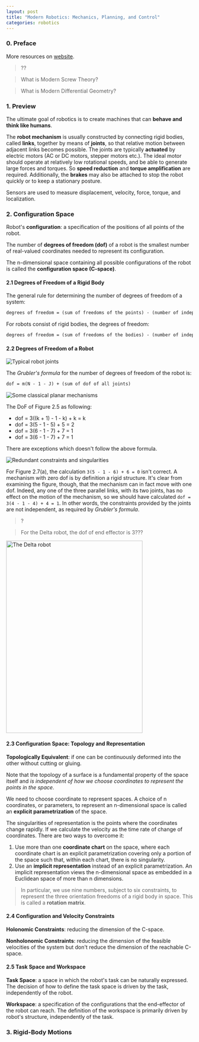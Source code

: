 ```yaml
---
layout: post
title: "Modern Robotics: Mechanics, Planning, and Control"
categories: robotics
---
```


### 0. Preface

More resources on [website](https://hades.mech.northwestern.edu/index.php/Modern_Robotics).

> ?? 

> What is Modern Screw Theory?

> What is Modern Differential Geometry?

### 1. Preview

The ultimate goal of robotics is to create machines that can **behave and think like humans**.

The **robot mechanism** is usually constructed by connecting rigid bodies, called **links**, together by means of **joints**, so that relative motion between adjacent links becomes possible. The joints are typically **actuated** by electric motors (AC or DC motors, stepper motors etc.). The ideal motor should operate at relatively low rotational speeds, and be able to generate large forces and torques. So **speed reduction** and **torque amplification** are required. Additionally, the **brakes** may also be attached to stop the robot quickly or to keep a stationary posture.

Sensors are used to measure displacement, velocity, force, torque, and localization.


### 2. Configuration Space

Robot's **configuration**: a specification of the positions of all points of the robot.

The number of **degrees of freedom (dof)** of a robot is the smallest number of real-valued coordinates needed to represent its configuration.

The n-dimensional space containing all possible configurations of the robot is called the **configuration space (C-space)**.

#### 2.1 Degrees of Freedom of a Rigid Body

The general rule for determining the number of degrees of freedom of a system:

```txt
degrees of freedom = (sum of freedoms of the points) - (number of independent constraints)
```

For robots consist of rigid bodies, the degrees of freedom:

```txt
degrees of freedom = (sum of freedoms of the bodies) - (number of independent constraints)
```

#### 2.2 Degrees of Freedom of a Robot

![Typical robot joints](/assets/2024-10-11-modern_robotics_mechanics_planning_and_control/figure2-3.png)

The _Grubler's formula_ for the number of degrees of freedom of the robot is:

```txt
dof = m(N - 1 - J) + (sum of dof of all joints)
```

![Some classical planar mechanisms](/assets/2024-10-11-modern_robotics_mechanics_planning_and_control/figure2-5.png)

The DoF of Figure 2.5 as following:
* dof = 3((k + 1) - 1 - k) + k = k
* dof = 3(5 - 1 - 5) + 5 = 2
* dof = 3(6 - 1 - 7) + 7 = 1
* dof = 3(6 - 1 - 7) + 7 = 1

There are exceptions which doesn't follow the above formula.

![Redundant constraints and singularities](/assets/2024-10-11-modern_robotics_mechanics_planning_and_control/figure2-7.png)

For Figure 2.7(a), the calculation `3(5 - 1 - 6) + 6 = 0` isn't correct. A mechanism with zero dof is by definition a rigid structure. It's clear from examining the figure, though, that the mechanism can in fact move with one dof. Indeed, any one of the three parallel links, with its two joints, has no effect on the motion of the mechanism, so we should have calculated `dof = 3(4 - 1 - 4) + 4 = 1`. In other words, the constraints provided by the joints are not independent, as required by _Grubler's formula_.

> ?

> For the Delta robot, the dof of end effector is 3???

<img src="/assets/2024-10-11-modern_robotics_mechanics_planning_and_control/figure2-8.png" alt="The Delta robot" width="368" height="519">

#### 2.3 Configuration Space: Topology and Representation

**Topologically Equivalent**: if one can be continuously deformed into the other without cutting or gluing. 

Note that the topology of a surface is a fundamental property of the space itself and _is independent of how we choose coordinates to represent the points in the space_.

We need to choose coordinate to represent spaces. A choice of n coordinates, or parameters, to represent an n-dimensional space is called an **explicit parametrization** of the space.

The singularities of representation is the points where the coordinates change rapidly. If we calculate the velocity as the time rate of change of coordinates. There are two ways to overcome it:
1. Use more than one **coordinate chart** on the space, where each coordinate chart is an explicit parametrization covering only a portion of the space such that, within each chart, there is no singularity.
2. Use an **implicit representation** instead of an explicit parametrization. An implicit representation views the n-dimensional space as embedded in a Euclidean space of more than n dimensions.

> In particular, we use nine numbers, subject to six constraints, to represent the three orientation freedoms of a rigid body in space. This is called a **rotation matrix**.

#### 2.4 Configuration and Velocity Constraints

**Holonomic Constraints**: reducing the dimension of the C-space.

**Nonholonomic Constraints**: reducing the dimension of the feasible velocities of the system but don't reduce the dimension of the reachable C-space.

#### 2.5 Task Space and Workspace

**Task Space**: a space in which the robot's task can be naturally expressed. The decision of how to define the task space is driven by the task, independently of the robot.

**Workspace**: a specification of the configurations that the end-effector of the robot can reach. The definition of the workspace is primarily driven by robot's structure, independently of the task.

### 3. Rigid-Body Motions


